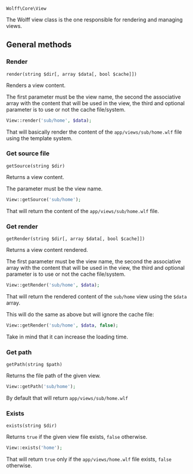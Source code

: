 `Wolff\Core\View`

The Wolff view class is the one responsible for rendering and managing views.

## General methods

### Render

`render(string $dir[, array $data[, bool $cache]])`

Renders a view content.

The first parameter must be the view name, the second the associative array with the content that will be used in the view, the third and optional parameter is to use or not the cache file/system.

```php
View::render('sub/home', $data);
```

That will basically render the content of the `app/views/sub/home.wlf` file using the template system.

### Get source file

`getSource(string $dir)`

Returns a view content.

The parameter must be the view name.

```php
View::getSource('sub/home');
```

That will return the content of the `app/views/sub/home.wlf` file.

### Get render

`getRender(string $dir[, array $data[, bool $cache]])`

Returns a view content rendered.

The first parameter must be the view name, the second the associative array with the content that will be used in the view, the third and optional parameter is to use or not the cache file/system.

```php
View::getRender('sub/home', $data);
```

That will return the rendered content of the `sub/home` view using the `$data` array.

This will do the same as above but will ignore the cache file:

```php
View::getRender('sub/home', $data, false);
```

Take in mind that it can increase the loading time.

### Get path

`getPath(string $path)`

Returns the file path of the given view.

```php
View::getPath('sub/home');
```

By default that will return `app/views/sub/home.wlf`

### Exists

`exists(string $dir)`

Returns `true` if the given view file exists, `false` otherwise.

```php
View::exists('home');
```

That will return `true` only if the `app/views/home.wlf` file exists, `false` otherwise.
